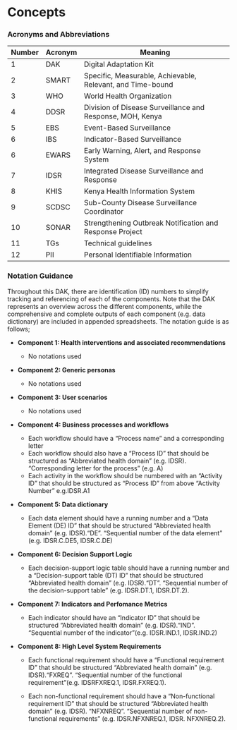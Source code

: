 # Concepts

### Acronyms and Abbreviations

<table class="table table-hover table-bordered table-striped">
    <thead>
        <tr>
            <th>Number</th>
            <th>Acronym</th>
            <th>Meaning</th>
        </tr>
    </thead>
    <tbody>
        <tr>
            <td>1</td>
            <td>DAK</td>
            <td>Digital Adaptation Kit</td>
        </tr>
        <tr>
            <td>2</td>
            <td>SMART</td>
            <td>Specific, Measurable, Achievable, Relevant, and Time-bound</td>
        </tr>
        <tr>
            <td>3</td>
            <td>WHO</td>
            <td>World Health Organization</td>
        </tr>
        <tr>
            <td>4</td>
            <td>DDSR</td>
            <td>Division of Disease Surveillance and Response, MOH, Kenya</td>
        </tr>
        <tr>
            <td>5</td>
            <td>EBS</td>
            <td>Event-Based Surveillance</td>
        </tr>
        <tr>
            <td>6</td>
            <td>IBS</td>
            <td>Indicator-Based Surveillance</td>
        </tr>
        <tr>
            <td>6</td>
            <td>EWARS</td>
            <td>Early Warning, Alert, and Response System</td>
        </tr>
        <tr>
            <td>7</td>
            <td>IDSR</td>
            <td>Integrated Disease Surveillance and Response</td>
        </tr>
        <tr>
            <td>8</td>
            <td>KHIS</td>
            <td>Kenya Health Information System</td>
        </tr> 
        <tr>
            <td>9</td>
            <td>SCDSC</td>
            <td>Sub-County Disease Surveillance Coordinator</td>
        </tr>  
        <tr>
            <td>10</td>
            <td>SONAR</td>
            <td>Strengthening Outbreak Notification and Response Project</td>
        </tr>  
        <tr>
            <td>11</td>
            <td>TGs</td>
            <td>Technical guidelines</td>
        </tr> 
        <tr>
            <td>12</td>
            <td>PII</td>
            <td>Personal Identifiable Information</td>
        </tr>
    </tbody>
</table>

### Notation Guidance

Throughout this DAK, there are identification (ID) numbers to simplify tracking and referencing of each of the components. Note that the DAK represents an overview across the different components, while the comprehensive and complete outputs of each component (e.g. data dictionary) are included in appended spreadsheets. The notation guide is as follows;

-   **Component 1: Health interventions and associated recommendations**
    -   No notations used

-   **Component 2: Generic personas**
    -   No notations used

-   **Component 3: User scenarios**
    -   No notations used
    
-   **Component 4: Business processes and workflows**
    -   Each workflow should have a “Process name” and a corresponding letter
    -   Each workflow should also have a “Process ID” that should be structured as “Abbreviated health domain” (e.g. IDSR). “Corresponding letter for the process” (e.g. A)
    -   Each activity in the workflow should be numbered with an “Activity ID” that should be structured as “Process ID” from above “Activity Number” e.g.IDSR.A1

-   **Component 5: Data dictionary**
    -   Each data element should have a running number and a “Data Element (DE) ID” that should be structured “Abbreviated health domain” (e.g. IDSR).“DE”. “Sequential number of the data element” (e.g. IDSR.C.DE5, IDSR.C.DE)

-   **Component 6: Decision Support Logic**
    -   Each decision-support logic table should have a running number and a “Decision-support table (DT) ID” that should be structured “Abbreviated health domain” (e.g. IDSR).“DT”. “Sequential number of the decision-support table” (e.g. IDSR.DT.1, IDSR.DT.2).

-   **Component 7: Indicators and Perfomance Metrics**
    -   Each indicator should have an “Indicator ID” that should be structured “Abbreviated health domain” (e.g. IDSR).“IND”. “Sequential number of the indicator”(e.g. IDSR.IND.1, IDSR.IND.2)

-   **Component 8: High Level System Requirements**
    -   Each functional requirement should have a “Functional requirement ID” that should be structured “Abbreviated health domain” (e.g. IDSR).“FXREQ”. “Sequential number of the functional requirement”(e.g. IDSRFXREQ.1, IDSR.FXREQ.1).

    -   Each non-functional requirement should have a “Non-functional requirement ID” that should be structured “Abbreviated health domain” (e.g. IDSR). “NFXNREQ”. “Sequential number of non-functional requirements” (e.g. IDSR.NFXNREQ.1, IDSR. NFXNREQ.2).

